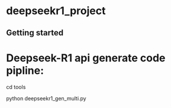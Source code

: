 # deepseekr1_project



## Getting started

# Deepseek-R1 api generate code pipline:

cd tools

python deepseekr1_gen_multi.py